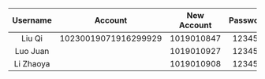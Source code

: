 | Username  | Account              | New Account | Password |
| :-------: | :------------------: | :---------: | :------: |
| Liu Qi    | 10230019071916299929 | 1019010847  | 123456   |
| Luo Juan  |                      | 1019010927  | 123456   |
| Li Zhaoya |                      | 1019010908  | 123456   |
